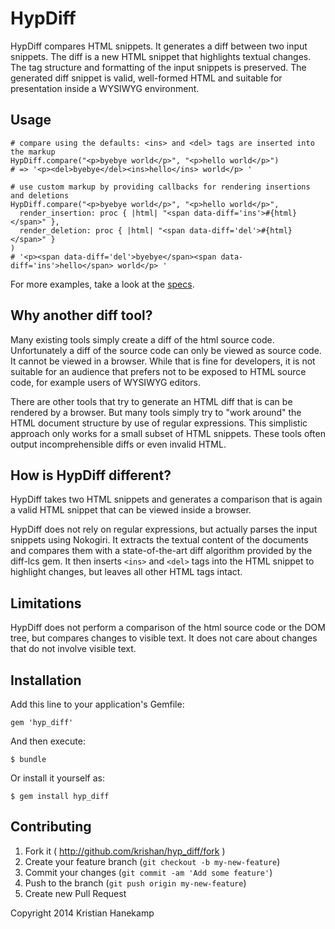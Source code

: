 # HypDiff

HypDiff compares HTML snippets. It generates a diff between two input snippets. The diff is a new HTML snippet that highlights textual changes. The tag structure and formatting of the input snippets is preserved. The generated diff snippet is valid, well-formed HTML and suitable for presentation inside a WYSIWYG environment.

## Usage

    # compare using the defaults: <ins> and <del> tags are inserted into the markup
    HypDiff.compare("<p>byebye world</p>", "<p>hello world</p>")
    # => '<p><del>byebye</del><ins>hello</ins> world</p> '

    # use custom markup by providing callbacks for rendering insertions and deletions
    HypDiff.compare("<p>byebye world</p>", "<p>hello world</p>",
      render_insertion: proc { |html| "<span data-diff='ins'>#{html}</span>" },
      render_deletion: proc { |html| "<span data-diff='del'>#{html}</span>" }
    )
    # '<p><span data-diff='del'>byebye</span><span data-diff='ins'>hello</span> world</p> '

For more examples, take a look at the [specs](spec/hyp_diff_spec.rb).

## Why another diff tool?

Many existing tools simply create a diff of the html source code. Unfortunately a diff of the source code can only be viewed as source code. It cannot be viewed in a browser. While that is fine for developers, it is not suitable for an audience that prefers not to be exposed to HTML source code, for example users of WYSIWYG editors.

There are other tools that try to generate an HTML diff that is can be rendered by a browser. But many tools simply try to "work around" the HTML document structure by use of regular expressions. This simplistic approach only works for a small subset of HTML snippets. These tools often output incomprehensible diffs or even invalid HTML.

## How is HypDiff different?

HypDiff takes two HTML snippets and generates a comparison that is again a valid HTML snippet that can be viewed inside a browser.

HypDiff does not rely on regular expressions, but actually parses the input snippets using Nokogiri. It extracts the textual content of the documents and compares them with a state-of-the-art diff algorithm provided by the diff-lcs gem. It then inserts `<ins>` and `<del>` tags into the HTML snippet to highlight changes, but leaves all other HTML tags intact.

## Limitations

HypDiff does not perform a comparison of the html source code or the DOM tree, but compares changes to visible text. It does not care about changes that do not involve visible text.

## Installation

Add this line to your application's Gemfile:

    gem 'hyp_diff'

And then execute:

    $ bundle

Or install it yourself as:

    $ gem install hyp_diff

## Contributing

1. Fork it ( http://github.com/krishan/hyp_diff/fork )
2. Create your feature branch (`git checkout -b my-new-feature`)
3. Commit your changes (`git commit -am 'Add some feature'`)
4. Push to the branch (`git push origin my-new-feature`)
5. Create new Pull Request

Copyright 2014 Kristian Hanekamp
